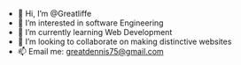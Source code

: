 - 👋 Hi, I’m @Greatliffe
- 👀 I’m interested in software Engineering
- 🌱 I’m currently learning Web Development
- 💞️ I’m looking to collaborate on making distinctive websites
- 📫 Email me: greatdennis75@gmail.com

<!---
Greatliffe/Greatliffe is a ✨ special ✨ repository because its `README.md` (this file) appears on your GitHub profile.
You can click the Preview link to take a look at your changes.
--->
